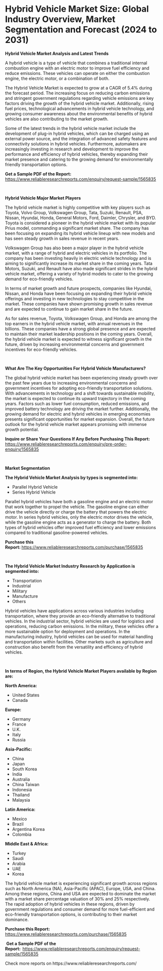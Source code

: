 <p><h1>Hybrid Vehicle Market Size: Global Industry Overview, Market Segmentation and Forecast (2024 to 2031)</h1></p><p><strong>Hybrid Vehicle Market Analysis and Latest Trends</strong></p>
<p><p>A hybrid vehicle is a type of vehicle that combines a traditional internal combustion engine with an electric motor to improve fuel efficiency and reduce emissions. These vehicles can operate on either the combustion engine, the electric motor, or a combination of both.</p><p>The Hybrid Vehicle Market is expected to grow at a CAGR of 5.4% during the forecast period. The increasing focus on reducing carbon emissions and stringent government regulations regarding vehicle emissions are key factors driving the growth of the hybrid vehicle market. Additionally, rising fuel prices, technological advancements in hybrid vehicle technology, and growing consumer awareness about the environmental benefits of hybrid vehicles are also contributing to the market growth.</p><p>Some of the latest trends in the hybrid vehicle market include the development of plug-in hybrid vehicles, which can be charged using an external power source, and the integration of advanced safety features and connectivity solutions in hybrid vehicles. Furthermore, automakers are increasingly investing in research and development to improve the performance and efficiency of hybrid vehicles, thereby expanding their market presence and catering to the growing demand for environmentally friendly transportation options.</p></p>
<p><strong>Get a Sample PDF of the Report:&nbsp;</strong> <a href="https://www.reliableresearchreports.com/enquiry/request-sample/1565835">https://www.reliableresearchreports.com/enquiry/request-sample/1565835</a></p>
<p>&nbsp;</p>
<p><strong>Hybrid Vehicle Major Market Players</strong></p>
<p><p>The hybrid vehicle market is highly competitive with key players such as Toyota, Volvo Group, Volkswagen Group, Tata, Suzuki, Renault, PSA, Nissan, Hyundai, Honda, General Motors, Ford, Daimler, Chrysler, and BYD. Toyota is considered a pioneer in the hybrid vehicle market with its popular Prius model, commanding a significant market share. The company has been focusing on expanding its hybrid vehicle lineup with new models and has seen steady growth in sales revenue in recent years.</p><p>Volkswagen Group has also been a major player in the hybrid vehicle market, with a range of hybrid and electric vehicles in its portfolio. The company has been investing heavily in electric vehicle technology and is aiming to significantly increase its market share in the coming years. Tata Motors, Suzuki, and Renault have also made significant strides in the hybrid vehicle market, offering a variety of hybrid models to cater to the growing demand for eco-friendly vehicles.</p><p>In terms of market growth and future prospects, companies like Hyundai, Nissan, and Honda have been focusing on expanding their hybrid vehicle offerings and investing in new technologies to stay competitive in the market. These companies have shown promising growth in sales revenue and are expected to continue to gain market share in the future.</p><p>As for sales revenue, Toyota, Volkswagen Group, and Honda are among the top earners in the hybrid vehicle market, with annual revenues in the billions. These companies have a strong global presence and are expected to maintain their market leadership positions in the coming years. Overall, the hybrid vehicle market is expected to witness significant growth in the future, driven by increasing environmental concerns and government incentives for eco-friendly vehicles.</p></p>
<p>&nbsp;</p>
<p><strong>What Are The Key Opportunities For Hybrid Vehicle Manufacturers?</strong></p>
<p><p>The global hybrid vehicle market has been experiencing steady growth over the past few years due to increasing environmental concerns and government incentives for adopting eco-friendly transportation solutions. With advancements in technology and a shift towards sustainable mobility, the market is expected to continue its upward trajectory in the coming years. Factors such as lower fuel consumption, reduced emissions, and improved battery technology are driving the market further. Additionally, the growing demand for electric and hybrid vehicles in emerging economies presents significant opportunities for market expansion. Overall, the future outlook for the hybrid vehicle market appears promising with immense growth potential.</p></p>
<p><strong>Inquire or Share Your Questions If Any Before Purchasing This Report:</strong> <a href="https://www.reliableresearchreports.com/enquiry/pre-order-enquiry/1565835">https://www.reliableresearchreports.com/enquiry/pre-order-enquiry/1565835</a></p>
<p>&nbsp;</p>
<p><strong>Market Segmentation</strong></p>
<p><strong>The Hybrid Vehicle Market Analysis by types is segmented into:</strong></p>
<p><ul><li>Parallel Hybrid Vehicle</li><li>Series Hybrid Vehicle</li></ul></p>
<p><p>Parallel hybrid vehicles have both a gasoline engine and an electric motor that work together to propel the vehicle. The gasoline engine can either drive the vehicle directly or charge the battery that powers the electric motor. In series hybrid vehicles, only the electric motor drives the vehicle, while the gasoline engine acts as a generator to charge the battery. Both types of hybrid vehicles offer improved fuel efficiency and lower emissions compared to traditional gasoline-powered vehicles.</p></p>
<p><strong>Purchase this Report:&nbsp;</strong><a href="https://www.reliableresearchreports.com/purchase/1565835">https://www.reliableresearchreports.com/purchase/1565835</a></p>
<p>&nbsp;</p>
<p><strong>The Hybrid Vehicle Market Industry Research by Application is segmented into:</strong></p>
<p><ul><li>Transportation</li><li>Industrial</li><li>Military</li><li>Manufacture</li><li>Others</li></ul></p>
<p><p>Hybrid vehicles have applications across various industries including transportation, where they provide an eco-friendly alternative to traditional vehicles. In the industrial sector, hybrid vehicles are used for logistics and operations, reducing carbon emissions. In the military, these vehicles offer a more sustainable option for deployment and operations. In the manufacturing industry, hybrid vehicles can be used for material handling and transportation within facilities. Other markets such as agriculture and construction also benefit from the versatility and efficiency of hybrid vehicles.</p></p>
<p>&nbsp;</p>
<p><strong>In terms of Region, the Hybrid Vehicle Market Players available by Region are:</strong></p>
<p>
    <p> <strong> North America: </strong>
        <ul>
            <li>United States</li>
            <li>Canada</li>
        </ul>
        </p> 
    <p> <strong> Europe: </strong>
        <ul>
            <li>Germany</li>
            <li>France</li>
            <li>U.K.</li>
            <li>Italy</li>
            <li>Russia</li>
        </ul>
        </p> 
    <p> <strong> Asia-Pacific: </strong>
        <ul>
            <li>China</li>
            <li>Japan</li>
            <li>South Korea</li>
            <li>India</li>
            <li>Australia</li>
            <li>China Taiwan</li>
            <li>Indonesia</li>
            <li>Thailand</li>
            <li>Malaysia</li>
        </ul>
        </p> 
    <p> <strong> Latin America: </strong>
        <ul>
            <li>Mexico</li>
            <li>Brazil</li>
            <li>Argentina Korea</li>
            <li>Colombia</li>
        </ul>
        </p> 
    <p> <strong> Middle East & Africa: </strong>
        <ul>
            <li>Turkey</li>
            <li>Saudi</li>
            <li>Arabia</li>
            <li>UAE</li>
            <li>Korea</li>
        </ul>
    </p>
    </p>
<p><p>The hybrid vehicle market is experiencing significant growth across regions such as North America (NA), Asia-Pacific (APAC), Europe, USA, and China. Among these regions, China and USA are expected to dominate the market with a market share percentage valuation of 30% and 25% respectively. The rapid adoption of hybrid vehicles in these regions, driven by government regulations and consumer demand for more fuel-efficient and eco-friendly transportation options, is contributing to their market dominance.</p></p>
<p><strong>Purchase this Report: </strong><a href="https://www.reliableresearchreports.com/purchase/1565835">https://www.reliableresearchreports.com/purchase/1565835</a></p>
<p>&nbsp;<strong>Get a Sample PDF of the Report:&nbsp;&nbsp;</strong><a href="https://www.reliableresearchreports.com/enquiry/request-sample/1565835">https://www.reliableresearchreports.com/enquiry/request-sample/1565835</a></p>
<p><strong></strong></p>
<p>Check more reports on https://www.reliableresearchreports.com/</p>